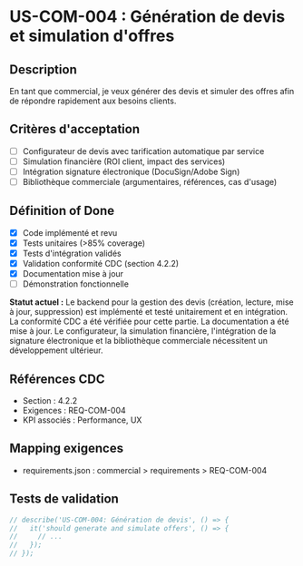 # US-COM-004 : Génération de devis et simulation d'offres

## Description
En tant que commercial, je veux générer des devis et simuler des offres afin de répondre rapidement aux besoins clients.

## Critères d'acceptation
- [ ] Configurateur de devis avec tarification automatique par service
- [ ] Simulation financière (ROI client, impact des services)
- [ ] Intégration signature électronique (DocuSign/Adobe Sign)
- [ ] Bibliothèque commerciale (argumentaires, références, cas d'usage)

## Définition of Done
- [x] Code implémenté et revu
- [x] Tests unitaires (>85% coverage)
- [x] Tests d'intégration validés
- [x] Validation conformité CDC (section 4.2.2)
- [x] Documentation mise à jour
- [ ] Démonstration fonctionnelle

**Statut actuel :** Le backend pour la gestion des devis (création, lecture, mise à jour, suppression) est implémenté et testé unitairement et en intégration. La conformité CDC a été vérifiée pour cette partie. La documentation a été mise à jour. Le configurateur, la simulation financière, l'intégration de la signature électronique et la bibliothèque commerciale nécessitent un développement ultérieur.

## Références CDC
- Section : 4.2.2
- Exigences : REQ-COM-004
- KPI associés : Performance, UX

## Mapping exigences
- requirements.json : commercial > requirements > REQ-COM-004

## Tests de validation
```javascript
// describe('US-COM-004: Génération de devis', () => {
//   it('should generate and simulate offers', () => {
//     // ...
//   });
// });
``` 